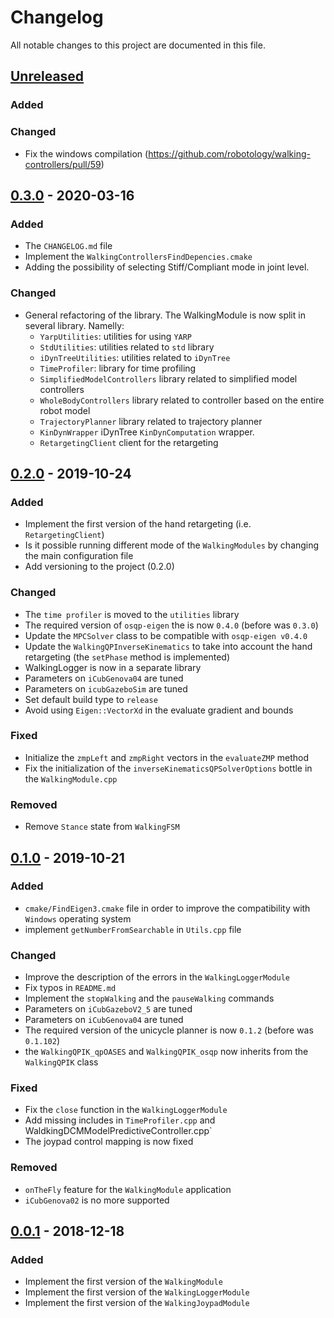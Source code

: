 # Changelog
All notable changes to this project are documented in this file.

## [Unreleased]
### Added

### Changed
- Fix the windows compilation (https://github.com/robotology/walking-controllers/pull/59)
## [0.3.0] - 2020-03-16
### Added
- The `CHANGELOG.md` file
- Implement the `WalkingControllersFindDepencies.cmake`
- Adding the possibility of selecting Stiff/Compliant mode in joint level.
### Changed
- General refactoring of the library. The WalkingModule is now split in several library. Namelly:
   - `YarpUtilities`: utilities for using `YARP`
   - `StdUtilities`: utilities related to `std` library
   - `iDynTreeUtilities`: utilities related to `iDynTree`
   - `TimeProfiler`: library for time profiling
   - `SimplifiedModelControllers` library related to simplified model controllers
   - `WholeBodyControllers` library related to controller based on the entire robot model
   - `TrajectoryPlanner` library related to trajectory planner
   - `KinDynWrapper` iDynTree `KinDynComputation` wrapper.
   - `RetargetingClient` client for the retargeting

## [0.2.0] - 2019-10-24
### Added
- Implement the first version of the hand retargeting (i.e. `RetargetingClient`)
- Is it possible running different mode of the `WalkingModules` by changing the main configuration file
- Add versioning to the project (0.2.0)

### Changed
- The `time profiler` is moved to the `utilities` library
- The required version of `osqp-eigen` the  is now `0.4.0` (before was `0.3.0`)
- Update the `MPCSolver` class to be compatible with `osqp-eigen v0.4.0`
- Update the `WalkingQPInverseKinematics` to take into account the hand retargeting (the
`setPhase` method is implemented)
- WalkingLogger is now in a separate library
- Parameters on `iCubGenova04` are tuned
- Parameters on `icubGazeboSim` are tuned
- Set default build type to `release`
- Avoid using `Eigen::VectorXd` in the evaluate gradient and bounds

###  Fixed
- Initialize the `zmpLeft` and `zmpRight` vectors in the `evaluateZMP` method
- Fix the initialization of the `inverseKinematicsQPSolverOptions` bottle in the `WalkingModule.cpp`

### Removed
- Remove `Stance` state from `WalkingFSM`

## [0.1.0] -  2019-10-21
### Added
- `cmake/FindEigen3.cmake` file in order to improve the compatibility with `Windows` operating system
- implement `getNumberFromSearchable` in `Utils.cpp` file

### Changed
- Improve the description of the errors in the `WalkingLoggerModule`
- Fix typos in `README.md`
- Implement the `stopWalking` and the `pauseWalking` commands
- Parameters on `iCubGazeboV2_5` are tuned
- Parameters on `iCubGenova04` are tuned
- The required version of the unicycle planner is now `0.1.2` (before was `0.1.102`)
- the `WalkingQPIK_qpOASES` and `WalkingQPIK_osqp` now inherits  from the `WalkingQPIK` class

###  Fixed
- Fix the `close` function in the `WalkingLoggerModule`
- Add missing includes in `TimeProfiler.cpp` and WaldkingDCMModelPredictiveController.cpp`
- The joypad control mapping is now fixed

### Removed
- `onTheFly` feature for the `WalkingModule` application
- `iCubGenova02` is no more supported

## [0.0.1] - 2018-12-18
### Added
- Implement the first version of the `WalkingModule`
- Implement the first version of the `WalkingLoggerModule`
- Implement the first version of the `WalkingJoypadModule`

[Unreleased]: https://github.com/robotology/walking-controllers/compare/v0.3.0...devel
[0.3.0]: https://github.com/robotology/walking-controllers/compare/v0.2.0...v0.3.0
[0.2.0]: https://github.com/robotology/walking-controllers/compare/v0.1.0...v0.2.0
[0.1.0]: https://github.com/robotology/walking-controllers/compare/v0.0.1...v0.1.0
[0.0.1]: https://github.com/robotology/walking-controllers/releases/tag/v0.0.1
